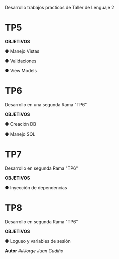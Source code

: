 Desarrollo trabajos practicos de Taller de Lenguaje 2

# TP5

**OBJETIVOS**

● Manejo Vistas

● Validaciones 

● View Models

# TP6 

Desarrollo en una segunda Rama "TP6"

**OBJETIVOS**

● Creación DB

● Manejo SQL

# TP7

Desarrollo en segunda Rama "TP6"

**OBJETIVOS**

● Inyección de dependencias

# TP8

Desarrollo en segunda Rama "TP6"

**OBJETIVOS**

● Logueo y variables de sesión

**Autor**
##_Jorge Juan Gudiño_
